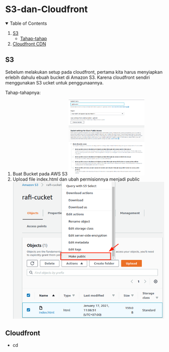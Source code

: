# S3-dan-Cloudfront
<!-- TABLE OF CONTENTS -->
<details open="open">
  <summary>Table of Contents</summary>
  <ol>
    <li>
      <a href="#S3">S3</a>
      <ul>
        <li><a href="#Tahap-tahap">Tahap-tahap</a></li>
      </ul>
    </li>
    <li><a href="#Cloudfront">Cloudfront CDN</a></li>
  </ol>
</details>


<!-- S3 -->
## S3
Sebelum melakukan setup pada cloudfront, pertama kita harus menyiapkan erlebih dahulu ebuah bucket di Amazon S3. Karena cloudfront sendiri menggunakan S3 ucket untuk penggunaannya.

Tahap-tahapnya:
1. Buat Bucket pada AWS S3
	<img src="Image/a.png" width="50%" height="50%">
2. Upload file index.html dan ubah permisionnya menjadi public
	![](Image/b.png)

<!-- Cloudfront -->
## Cloudfront
* cd 

